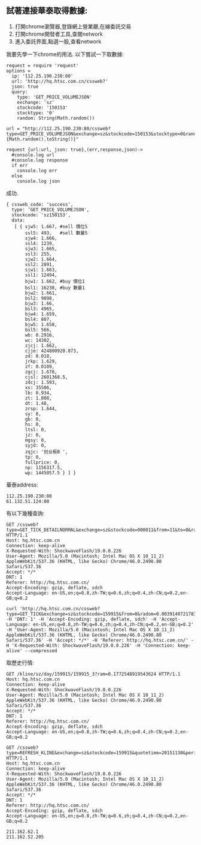 ## 試著連接華泰取得數據:
1. 打開chrome瀏覽器,登錄網上營業廳,在線委託交易
1. 打開chrome開發者工具,查閱network
1. 進入委託界面,點選一股,查看network

我要先學一下chrome的用法.
以下嘗試一下取數據:

    request = require 'request'
    options =
      ip: '112.25.190.230:80'
      url: 'http://hq.htsc.com.cn/cssweb?'
      json: true
      query:
        type: 'GET_PRICE_VOLUMEJSON'
        exchange: 'sz'
        stockcode: '150153'
        stocktype: '0'
        random: String(Math.random())

    url = "http://112.25.190.230:80/cssweb?type=GET_PRICE_VOLUMEJSON&exchange=sz&stockcode=150153&stocktype=0&random=#{Math.random().toString()}"

    request {url:url, json: true},(err,response,json)->
      #console.log url
      #console.log response
      if err
        console.log err
      else
        console.log json


成功.
```
{ cssweb_code: 'success',
  type: 'GET_PRICE_VOLUMEJSON',
  stockcode: 'sz150153',
  data:
   [ { sjw5: 1.667, #sell 價位5
       ssl5: 493,   #sell 數量5
       sjw4: 1.666,
       ssl4: 1239,
       sjw3: 1.665,
       ssl3: 255,
       sjw2: 1.664,
       ssl2: 2891,
       sjw1: 1.663,
       ssl1: 12494,
       bjw1: 1.662, #buy 價位1
       bsl1: 16238, #buy 數量1
       bjw2: 1.661,
       bsl2: 9098,
       bjw3: 1.66,
       bsl3: 4965,
       bjw4: 1.659,
       bsl4: 807,
       bjw5: 1.658,
       bsl5: 566,
       wb: 0.2916,
       wc: 14302,
       zjcj: 1.662,
       cjje: 424800920.873,
       zd: 0.018,
       jrkp: 1.629,
       zf: 0.0109,
       zgcj: 1.678,
       cjsl: 2601368.5,
       zdcj: 1.593,
       xs: 35506,
       lb: 0.934,
       zt: 1.808,
       dt: 1.48,
       zrsp: 1.644,
       sy: 0,
       gb: 0,
       hs: 0,
       ltsl: 0,
       jz: 0,
       mgsy: 0,
       syjd: 0,
       zqjc: '创业板B ',
       tp: 0,
       fullprice: 0,
       np: 1156317.5,
       wp: 1445057.5 } ] }
```

華泰address:

```
112.25.190.230:80
61.132.51.124:80
```

有以下幾種查詢:

```
GET /cssweb?type=GET_TICK_DETAILNORMAL&exchange=sz&stockcode=000011&from=11&to=0&radom=0.9800330149009824 HTTP/1.1
Host: hq.htsc.com.cn
Connection: keep-alive
X-Requested-With: ShockwaveFlash/19.0.0.226
User-Agent: Mozilla/5.0 (Macintosh; Intel Mac OS X 10_11_2) AppleWebKit/537.36 (KHTML, like Gecko) Chrome/46.0.2490.80 Safari/537.36
Accept: */*
DNT: 1
Referer: http://hq.htsc.com.cn/
Accept-Encoding: gzip, deflate, sdch
Accept-Language: en-US,en;q=0.8,zh-TW;q=0.6,zh;q=0.4,zh-CN;q=0.2,en-GB;q=0.2
```
```
curl 'http://hq.htsc.com.cn/cssweb?type=GET_TICK&exchange=sz&stockcode=159915&from=0&radom=0.003914072178304195' -H 'DNT: 1' -H 'Accept-Encoding: gzip, deflate, sdch' -H 'Accept-Language: en-US,en;q=0.8,zh-TW;q=0.6,zh;q=0.4,zh-CN;q=0.2,en-GB;q=0.2' -H 'User-Agent: Mozilla/5.0 (Macintosh; Intel Mac OS X 10_11_2) AppleWebKit/537.36 (KHTML, like Gecko) Chrome/46.0.2490.80 Safari/537.36' -H 'Accept: */*' -H 'Referer: http://hq.htsc.com.cn/' -H 'X-Requested-With: ShockwaveFlash/19.0.0.226' -H 'Connection: keep-alive' --compressed
```

取歷史行情:
```
GET /kline/sz/day/159915/159915_3?ram=0.1772548919543624 HTTP/1.1
Host: hq.htsc.com.cn
Connection: keep-alive
X-Requested-With: ShockwaveFlash/19.0.0.226
User-Agent: Mozilla/5.0 (Macintosh; Intel Mac OS X 10_11_2) AppleWebKit/537.36 (KHTML, like Gecko) Chrome/46.0.2490.80 Safari/537.36
Accept: */*
DNT: 1
Referer: http://hq.htsc.com.cn/
Accept-Encoding: gzip, deflate, sdch
Accept-Language: en-US,en;q=0.8,zh-TW;q=0.6,zh;q=0.4,zh-CN;q=0.2,en-GB;q=0.2

GET /cssweb?type=REFRESH_KLINE&exchange=sz&stockcode=159915&quotetime=20151130&period=month&radom=0.40205614548176527 HTTP/1.1
Host: hq.htsc.com.cn
Connection: keep-alive
X-Requested-With: ShockwaveFlash/19.0.0.226
User-Agent: Mozilla/5.0 (Macintosh; Intel Mac OS X 10_11_2) AppleWebKit/537.36 (KHTML, like Gecko) Chrome/46.0.2490.80 Safari/537.36
Accept: */*
DNT: 1
Referer: http://hq.htsc.com.cn/
Accept-Encoding: gzip, deflate, sdch
Accept-Language: en-US,en;q=0.8,zh-TW;q=0.6,zh;q=0.4,zh-CN;q=0.2,en-GB;q=0.2

211.162.62.1
211.162.52.205
```
